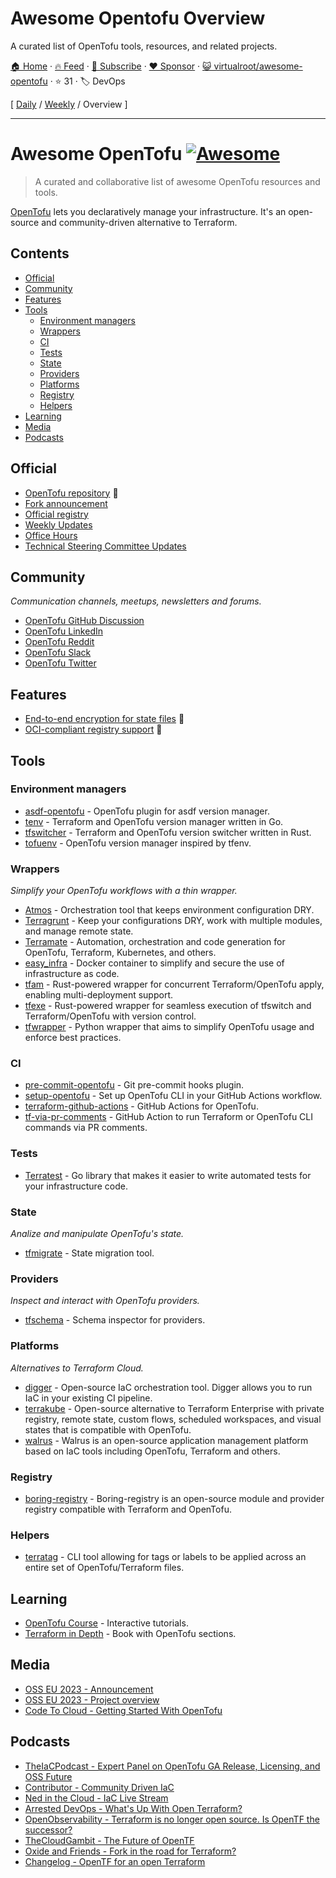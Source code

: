 # Awesome Opentofu Overview

A curated list of OpenTofu tools, resources, and related projects.

[🏠 Home](/README.md) · [🔥 Feed](https://www.trackawesomelist.com/virtualroot/awesome-opentofu/rss.xml) · [📮 Subscribe](https://trackawesomelist.us17.list-manage.com/subscribe?u=d2f0117aa829c83a63ec63c2f&id=36a103854c) · [❤️  Sponsor](https://github.com/sponsors/theowenyoung) · [😺 virtualroot/awesome-opentofu](https://github.com/virtualroot/awesome-opentofu) · ⭐ 31 · 🏷️ DevOps

[ [Daily](/content/virtualroot/awesome-opentofu/README.md) / [Weekly](/content/virtualroot/awesome-opentofu/week/README.md) / Overview ]

---

# Awesome OpenTofu [![Awesome](https://awesome.re/badge.svg)](https://awesome.re) <!-- omit in toc -->

> A curated and collaborative list of awesome OpenTofu resources and tools.

[OpenTofu](https://opentofu.org/) lets you declaratively manage your infrastructure. It's an open-source and community-driven alternative to Terraform.

## Contents <!-- omit in toc -->

*   [Official](#official)
*   [Community](#community)
*   [Features](#features)
*   [Tools](#tools)
    *   [Environment managers](#environment-managers)
    *   [Wrappers](#wrappers)
    *   [CI](#ci)
    *   [Tests](#tests)
    *   [State](#state)
    *   [Providers](#providers)
    *   [Platforms](#platforms)
    *   [Registry](#registry)
    *   [Helpers](#helpers)
*   [Learning](#learning)
*   [Media](#media)
*   [Podcasts](#podcasts)

## Official

*   [OpenTofu repository](https://github.com/opentofu/opentofu) 🎉
*   [Fork announcement](https://opentofu.org/announcement)
*   [Official registry](https://github.com/opentofu/registry)
*   [Weekly Updates](https://github.com/opentofu/opentofu/blob/main/WEEKLY_UPDATES.md#weekly-updates)
*   [Office Hours](https://www.youtube.com/watch?v=aEoMzUza6Ok\&list=PLnVotLM2QsyhCc1_8PA7fbVF-ixt4_XAY)
*   [Technical Steering Committee Updates](https://github.com/opentofu/opentofu/blob/main/TSC_SUMMARY.md#technical-steering-committee-tsc-summary)

## Community

*Communication channels, meetups, newsletters and forums.*

*   [OpenTofu GitHub Discussion](https://github.com/orgs/opentofu/discussions)
*   [OpenTofu LinkedIn](https://www.linkedin.com/company/opentofuorg/)
*   [OpenTofu Reddit](https://www.reddit.com/r/opentf/)
*   [OpenTofu Slack](https://opentofu.org/slack)
*   [OpenTofu Twitter](https://twitter.com/opentofuorg)

## Features

*   [End-to-end encryption for state files](https://twitter.com/OpenTofuOrg/status/1696597790661677207) 🚧
*   [OCI-compliant registry support](https://twitter.com/OpenTofuOrg/status/1696913055576387599) 🚧

## Tools

### Environment managers

*   [asdf-opentofu](https://github.com/virtualroot/asdf-opentofu) - OpenTofu plugin for asdf version manager.
*   [tenv](https://github.com/tofuutils/tenv) - Terraform and OpenTofu version manager written in Go.
*   [tfswitcher](https://github.com/ASleepyCat/tfswitcher) - Terraform and OpenTofu version switcher written in Rust.
*   [tofuenv](https://github.com/tofuutils/tofuenv) - OpenTofu version manager inspired by tfenv.

### Wrappers

*Simplify your OpenTofu workflows with a thin wrapper.*

*   [Atmos](https://github.com/cloudposse/atmos) - Orchestration tool that keeps environment configuration DRY.
*   [Terragrunt](https://terragrunt.gruntwork.io/) - Keep your configurations DRY, work with multiple modules, and manage remote state.
*   [Terramate](https://github.com/terramate-io/terramate) - Automation, orchestration and code generation for OpenTofu, Terraform, Kubernetes, and others.
*   [easy\_infra](https://github.com/SeisoLLC/easy_infra) - Docker container to simplify and secure the use of infrastructure as code.
*   [tfam](https://github.com/Ant0wan/tfam) - Rust-powered wrapper for concurrent Terraform/OpenTofu apply, enabling multi-deployment support.
*   [tfexe](https://github.com/Ant0wan/tfexe) - Rust-powered wrapper for seamless execution of tfswitch and Terraform/OpenTofu with version control.
*   [tfwrapper](https://github.com/claranet/tfwrapper) - Python wrapper that aims to simplify OpenTofu usage and enforce best practices.

### CI

*   [pre-commit-opentofu](https://github.com/tofuutils/pre-commit-opentofu) - Git pre-commit hooks plugin.
*   [setup-opentofu](https://github.com/opentofu/setup-opentofu) - Set up OpenTofu CLI in your GitHub Actions workflow.
*   [terraform-github-actions](https://github.com/dflook/terraform-github-actions) - GitHub Actions for OpenTofu.
*   [tf-via-pr-comments](https://github.com/devsectop/tf-via-pr-comments) - GitHub Action to run Terraform or OpenTofu CLI commands via PR comments.

### Tests

*   [Terratest](https://terratest.gruntwork.io/) - Go library that makes it easier to write automated tests for your infrastructure code.

### State

*Analize and manipulate OpenTofu's state.*

*   [tfmigrate](https://github.com/minamijoyo/tfmigrate) - State migration tool.

### Providers

*Inspect and interact with OpenTofu providers.*

*   [tfschema](https://github.com/minamijoyo/tfschema) - Schema inspector for providers.

### Platforms

*Alternatives to Terraform Cloud.*

*   [digger](https://github.com/diggerhq/digger) - Open-source IaC orchestration tool. Digger allows you to run IaC in your existing CI pipeline.
*   [terrakube](https://terrakube.org/) - Open-source alternative to Terraform Enterprise with private registry, remote state, custom flows, scheduled workspaces, and visual states that is compatible with OpenTofu.
*   [walrus](https://github.com/seal-io/walrus) - Walrus is an open-source application management platform based on IaC tools including OpenTofu, Terraform and others.

### Registry

*   [boring-registry](https://github.com/boring-registry/boring-registry) - Boring-registry is an open-source module and provider registry compatible with Terraform and OpenTofu.

### Helpers

*   [terratag](https://github.com/env0/terratag) - CLI tool allowing for tags or labels to be applied across an entire set of OpenTofu/Terraform files.

## Learning

*   [OpenTofu Course](https://killercoda.com/quincycheng/course/course_opentofu) - Interactive tutorials.
*   [Terraform in Depth](https://www.manning.com/books/terraform-in-depth) - Book with OpenTofu sections.

## Media

*   [OSS EU 2023 - Announcement](https://www.youtube.com/watch?v=Ha77rpusEDM\&t=1190s)
*   [OSS EU 2023 - Project overview](https://www.youtube.com/watch?v=-8sOE9-icmY\&t=15116s)
*   [Code To Cloud - Getting Started With OpenTofu](https://www.youtube.com/watch?v=HeUz6TMg82U)

## Podcasts

<!-- DESC, from most recent to oldest. -->

*   [TheIaCPodcast - Expert Panel on OpenTofu GA Release, Licensing, and OSS Future](https://www.theiacpodcast.com/episode/expert-panel-on-opentofu-ga-release-licensing-and-oss-future)
*   [Contributor - Community Driven IaC](https://www.contributor.fyi/opentofu)
*   [Ned in the Cloud - IaC Live Stream](https://www.youtube.com/watch?v=p0vDydkUWB4)
*   [Arrested DevOps - What's Up With Open Terraform?](https://www.arresteddevops.com/open-tofu/)
*   [OpenObservability - Terraform is no longer open source. Is OpenTF the successor?](https://www.youtube.com/watch?v=5QdUs9VKq5g)
*   [TheCloudGambit - The Future of OpenTF](https://www.thecloudgambit.com/2236725/13576531-the-future-of-opentf-with-ohad-maislish)
*   [Oxide and Friends - Fork in the road for Terraform?](https://www.youtube.com/watch?v=QaU94LY891M)
*   [Changelog -  OpenTF for an open Terraform](https://changelog.com/podcast/556)

